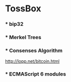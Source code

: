 # TossBox

### * bip32
### * Merkel Trees
### * Consenses Algorithm

http://lopp.net/bitcoin.html

### * ECMAScript 6 modules
